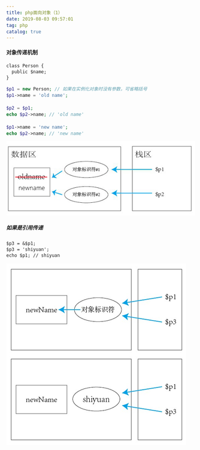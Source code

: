 ```yaml
---
title: php面向对象（1）
date: 2019-08-03 09:57:01
tag: php
catalog: true
---
```


#### 对象传递机制

```php+HTML
class Person {
  public $name;
}
```

```php
$p1 = new Person; // 如果在实例化对象时没有参数，可省略括号
$p1->name = 'old name';

$p2 = $p1;
echo $p2->name; // 'old name'

$p1->name = 'new name';
echo $p2->name; // 'new name'
```

![](/images/blog/php/01.jpg)

##### 如果是引用传递

```
$p3 = &$p1;
$p3 = 'shiyuan';
echo $p1; // shiyuan
```

![](/images/blog/php/02.jpg)